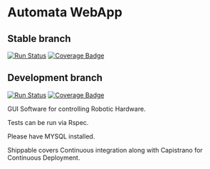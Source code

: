 # Automata WebApp #

## Stable branch

[![Run Status](https://api.shippable.com/projects/571f84222a8192902e1df75d/badge?branch=master)](https://app.shippable.com/projects/571f84222a8192902e1df75d)  [![Coverage Badge](https://api.shippable.com/projects/571f84222a8192902e1df75d/coverageBadge?branch=master)](https://app.shippable.com/projects/571f84222a8192902e1df75d)

## Development branch

[![Run Status](https://api.shippable.com/projects/571f84222a8192902e1df75d/badge?branch=development)](https://app.shippable.com/projects/571f84222a8192902e1df75d)  [![Coverage Badge](https://api.shippable.com/projects/571f84222a8192902e1df75d/coverageBadge?branch=development)](https://app.shippable.com/projects/571f84222a8192902e1df75d)

GUI Software for controlling Robotic Hardware.

Tests can be run via Rspec.

Please have MYSQL installed.

Shippable covers Continuous integration along with Capistrano for Continuous Deployment.